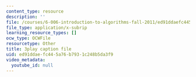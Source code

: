 ```yaml
---
content_type: resource
description: ''
file: /courses/6-006-introduction-to-algorithms-fall-2011/ed91ddaefc445a76b7931c248b5da3f9_dU40AvBURDQ.vtt
file_type: application/x-subrip
learning_resource_types: []
ocw_type: OCWFile
resourcetype: Other
title: 3play caption file
uid: ed91ddae-fc44-5a76-b793-1c248b5da3f9
video_metadata:
  youtube_id: null
---
```

